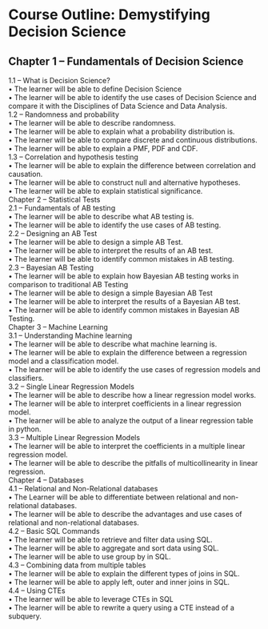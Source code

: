 # Course Outline: Demystifying Decision Science  
## Chapter 1 – Fundamentals of Decision Science   
1.1 – What is Decision Science?    
•	The learner will be able to define Decision Science    
•	The learner will be able to identify the use cases of Decision Science and compare it with the Disciplines of Data Science and Data Analysis.     
1.2 – Randomness and probability  
•	The learner will be able to describe randomness.  
•	The learner will be able to explain what a probability distribution is.  
•	The learner will be able to compare discrete and continuous distributions.  
•	The learner will be able to explain a PMF, PDF and CDF.  
1.3 – Correlation and hypothesis testing  
•	The learner will be able to explain the difference between correlation and causation.  
•	The learner will be able to construct null and alternative hypotheses.  
•	The learner will be able to explain statistical significance.  
Chapter 2 – Statistical Tests   
2.1 – Fundamentals of AB testing  
•	The learner will be able to describe what AB testing is.  
•	The learner will be able to identify the use cases of AB testing.  
2.2 – Designing an AB Test  
•	The learner will be able to design a simple AB Test.  
•	The learner will be able to interpret the results of an AB test.  
•	The learner will be able to identify common mistakes in AB testing.  
2.3 – Bayesian AB Testing  
•	The learner will be able to explain how Bayesian AB testing works in comparison to traditional AB Testing  
•	The learner will be able to design a simple Bayesian AB Test   
•	The learner will be able to interpret the results of a Bayesian AB test.   
•	The learner will be able to identify common mistakes in Bayesian AB Testing.  
Chapter 3 – Machine Learning   
3.1 – Understanding Machine learning  
•	The learner will be able to describe what machine learning is.  
•	The learner will be able to explain the difference between a regression model and a classification model.  
•	The learner will be able to identify the use cases of regression models and classifiers.  
3.2 – Single Linear Regression Models  
•	The learner will be able to describe how a linear regression model works.  
•	The learner will be able to interpret coefficients in a linear regression model.   
•	The learner will be able to analyze the output of a linear regression table in python.   
3.3 – Multiple Linear Regression Models  
•	The learner will be able to interpret the coefficients in a multiple linear regression model.   
•	The learner will be able to describe the pitfalls of multicollinearity in linear regression.  
Chapter 4 – Databases  
4.1 – Relational and Non-Relational databases  
•	The Learner will be able to differentiate between relational and non-relational databases.  
•	The learner will be able to describe the advantages and use cases of relational and non-relational databases.  
4.2 – Basic SQL Commands  
•	The learner will be able to retrieve and filter data using SQL.  
•	The learner will be able to aggregate and sort data using SQL.  
•	The learner will be able to use group by in SQL.  
4.3 – Combining data from multiple tables  
•	The learner will be able to explain the different types of joins in SQL.  
•	The learner will be able to apply left, outer and inner joins in SQL.  
4.4 – Using CTEs  
•	The learner will be able to leverage CTEs in SQL   
•	The learner will be able to rewrite a query using a CTE instead of a subquery.  
